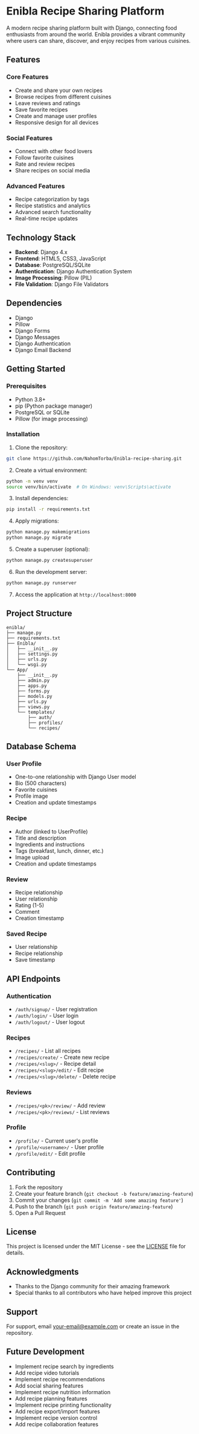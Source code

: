 # Enibla Recipe Sharing Platform

A modern recipe sharing platform built with Django, connecting food enthusiasts from around the world. Enibla provides a vibrant community where users can share, discover, and enjoy recipes from various cuisines.

## Features

### Core Features
- Create and share your own recipes
- Browse recipes from different cuisines
- Leave reviews and ratings
- Save favorite recipes
- Create and manage user profiles
- Responsive design for all devices

### Social Features
- Connect with other food lovers
- Follow favorite cuisines
- Rate and review recipes
- Share recipes on social media

### Advanced Features
- Recipe categorization by tags
- Recipe statistics and analytics
- Advanced search functionality
- Real-time recipe updates

## Technology Stack

- **Backend**: Django 4.x
- **Frontend**: HTML5, CSS3, JavaScript
- **Database**: PostgreSQL/SQLite
- **Authentication**: Django Authentication System
- **Image Processing**: Pillow (PIL)
- **File Validation**: Django File Validators

## Dependencies

- Django
- Pillow
- Django Forms
- Django Messages
- Django Authentication
- Django Email Backend

## Getting Started

### Prerequisites

- Python 3.8+
- pip (Python package manager)
- PostgreSQL or SQLite
- Pillow (for image processing)

### Installation

1. Clone the repository:
```bash
git clone https://github.com/NahomTorba/Enibla-recipe-sharing.git
```

2. Create a virtual environment:
```bash
python -m venv venv
source venv/bin/activate  # On Windows: venv\Scripts\activate
```

3. Install dependencies:
```bash
pip install -r requirements.txt
```

4. Apply migrations:
```bash
python manage.py makemigrations
python manage.py migrate
```

5. Create a superuser (optional):
```bash
python manage.py createsuperuser
```

6. Run the development server:
```bash
python manage.py runserver
```

7. Access the application at `http://localhost:8000`

## Project Structure

```
enibla/
├── manage.py
├── requirements.txt
├── Enibla/
│   ├── __init__.py
│   ├── settings.py
│   ├── urls.py
│   └── wsgi.py
└── App/
    ├── __init__.py
    ├── admin.py
    ├── apps.py
    ├── forms.py
    ├── models.py
    ├── urls.py
    ├── views.py
    └── templates/
        ├── auth/
        ├── profiles/
        └── recipes/
```

## Database Schema

### User Profile
- One-to-one relationship with Django User model
- Bio (500 characters)
- Favorite cuisines
- Profile image
- Creation and update timestamps

### Recipe
- Author (linked to UserProfile)
- Title and description
- Ingredients and instructions
- Tags (breakfast, lunch, dinner, etc.)
- Image upload
- Creation and update timestamps

### Review
- Recipe relationship
- User relationship
- Rating (1-5)
- Comment
- Creation timestamp

### Saved Recipe
- User relationship
- Recipe relationship
- Save timestamp

## API Endpoints

### Authentication
- `/auth/signup/` - User registration
- `/auth/login/` - User login
- `/auth/logout/` - User logout

### Recipes
- `/recipes/` - List all recipes
- `/recipes/create/` - Create new recipe
- `/recipes/<slug>/` - Recipe detail
- `/recipes/<slug>/edit/` - Edit recipe
- `/recipes/<slug>/delete/` - Delete recipe

### Reviews
- `/recipes/<pk>/review/` - Add review
- `/recipes/<pk>/reviews/` - List reviews

### Profile
- `/profile/` - Current user's profile
- `/profile/<username>/` - User profile
- `/profile/edit/` - Edit profile

## Contributing

1. Fork the repository
2. Create your feature branch (`git checkout -b feature/amazing-feature`)
3. Commit your changes (`git commit -m 'Add some amazing feature'`)
4. Push to the branch (`git push origin feature/amazing-feature`)
5. Open a Pull Request

## License

This project is licensed under the MIT License - see the [LICENSE](LICENSE) file for details.

## Acknowledgments

- Thanks to the Django community for their amazing framework
- Special thanks to all contributors who have helped improve this project

## Support

For support, email [your-email@example.com](mailto:your-email@example.com) or create an issue in the repository.

## Future Development

- Implement recipe search by ingredients
- Add recipe video tutorials
- Implement recipe recommendations
- Add social sharing features
- Implement recipe nutrition information
- Add recipe planning features
- Implement recipe printing functionality
- Add recipe export/import features
- Implement recipe version control
- Add recipe collaboration features
